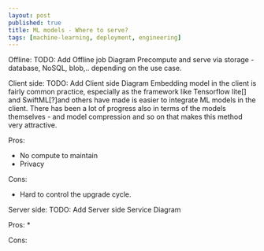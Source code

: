 ```yaml
---
layout: post
published: true
title: ML models - Where to serve?
tags: [machine-learning, deployment, engineering]
---
```


Offline:
TODO: Add Offline job Diagram
Precompute and serve via storage - database, NoSQL, blob,.. depending on the use case.

Client side:
TODO: Add Client side Diagram
Embedding model in the client is fairly common practice, especially as the framework like Tensorflow lite[] and SwiftML[?]and others have made is easier to integrate ML models in the client. There has been a lot of progress also in terms of the models themselves - and model compression and so on that makes this method very attractive.


Pros:
* No compute to maintain
* Privacy

Cons:
* Hard to control the upgrade cycle.


Server side:
TODO: Add Server side Service Diagram

Pros:
* 

Cons:

